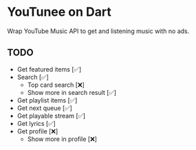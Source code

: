 # YouTunee on Dart
Wrap YouTube Music API to get and listening music with no ads.

## TODO
- Get featured items [✅]
- Search [✅]
    - Top card search [❌]
    - Show more in search result [✅]
- Get playlist items [✅]
- Get next queue [✅]
- Get playable stream [✅]
- Get lyrics [✅]
- Get profile [❌]
    - Show more in profile [❌]